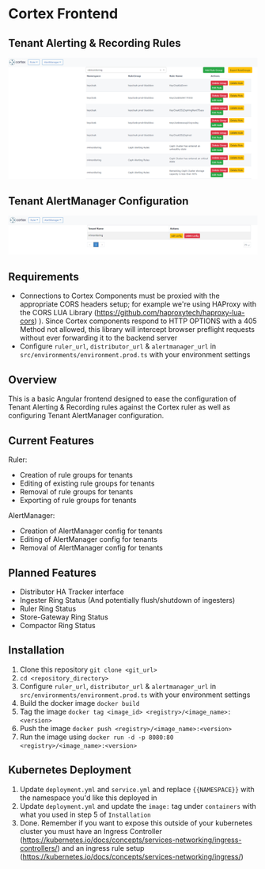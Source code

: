 # Cortex Frontend

## Tenant Alerting & Recording Rules

![cortex_frontend_ruler](docs/images/frontend_ruler.PNG)

## Tenant AlertManager Configuration

![cortext_frontend_alertmanager](docs/images/frontend_am.PNG)

## Requirements

- Connections to Cortex Components must be proxied with the appropriate CORS headers setup; for example we're using HAProxy with the CORS LUA Library (https://github.com/haproxytech/haproxy-lua-cors)
). Since Cortex components respond to HTTP OPTIONS with a 405 Method not allowed, this library will intercept browser preflight requests without ever forwarding it to the backend server
- Configure `ruler_url`, `distributor_url` & `alertmanager_url` in `src/environments/environment.prod.ts` with your environment settings
## Overview
This is a basic Angular frontend designed to ease the configuration of Tenant Alerting & Recording rules against the Cortex ruler as well as configuring Tenant AlertManager configuration.
## Current Features

Ruler:
 - Creation of rule groups for tenants
 - Editing of existing rule groups for tenants
 - Removal of rule groups for tenants
 - Exporting of rule groups for tenants

AlertManager:
 - Creation of AlertManager config for tenants
 - Editing of AlertManager config for tenants
 - Removal of AlertManager config for tenants
 
## Planned Features
  - Distributor HA Tracker interface
  - Ingester Ring Status (And potentially flush/shutdown of ingesters)
  - Ruler Ring Status
  - Store-Gateway Ring Status
  - Compactor Ring Status
 

## Installation

1. Clone this repository `git clone <git_url>`
2. `cd <repository_directory>`
3. Configure `ruler_url`, `distributor_url` & `alertmanager_url` in `src/environments/environment.prod.ts` with your environment settings
4. Build the docker image `docker build`
5. Tag the image `docker tag <image_id> <registry>/<image_name>:<version>`
6. Push the image `docker push <registry>/<image_name>:<version>`
7. Run the image using `docker run -d -p 8080:80 <registry>/<image_name>:<version>`


## Kubernetes Deployment

1. Update `deployment.yml` and `service.yml` and replace `{{NAMESPACE}}` with the namespace you'd like this deployed in
2. Update `deployment.yml` and update the `image:` tag under `containers` with what you used in step 5 of `Installation`
3. Done. Remember if you want to expose this outside of your kubernetes cluster you must have an Ingress Controller (https://kubernetes.io/docs/concepts/services-networking/ingress-controllers/) and an ingress rule setup (https://kubernetes.io/docs/concepts/services-networking/ingress/) 
